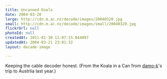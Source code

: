 ```yaml
---
title: Uncanned Koala
date: 2004-03-20
large: http://cdn.m.ac.nz/decade/images/20040320.jpg
small: http://cdn.m.ac.nz/decade/images/small/20040320.jpg
flickrUrl: null
photoId: null
createdAt: 2011-01-30 11:07:15.044097
updatedAt: 2004-03-21 23:01:32
layout: decade-image

---
```

Keeping the cable decoder honest. (From the Koala in a Can from <a href="http://www.livejournal.com/~damok/info">damo-k</a>'s trip to Austrlia last year.)

